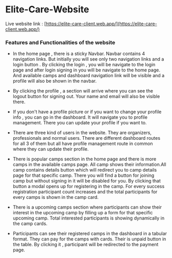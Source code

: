# Elite-Care-Website

Live website link : [https://elite-care-client.web.app/](https://elite-care-client.web.app/)

### Features and Functionalities of the website 

- In the home page , there is a sticky Navbar. Navbar contains 4 navigation links. But initially you will see only two navigation links and a login button . By clicking the login , you will be navigate to the login page and after login signing in you will be navigate to the home page. And available camps and dashboard navigation link will be visible and a profile will also be shown in the navbar.

- By clicking the profile , a section will arrive where you can see the logout button for signing out. Your name and email will also be visible there.

- If you don't have a profile picture or if you want to change your profile info , you can go in the dashboard. It will navigate you to profile management. There you can update your profile if you want to.

- There are three kind of users in the website. They are organizers, professionals and normal users. There are different dashboard routes for all 3 of them but all have profile management route in common where they can update their profile.

- There is popular camps section in the home page and there is more camps in the available camps page. All camp shows their information.All camp contains details button which will redirect you to camp details page for that specific camp. There you will find a button for joining camp but without signing in it will be disabled for you. By clicking that button a modal opens up for registering in the camp. For every success registration participant count increases and the total participants for every camps is shown in the camp card.

- There is a upcoming camps section where participants can show their interest in the upcoming camp by filling up a form for that specific upcoming camp. Total interested participants is showing dynamically in the camp cards.

- Participants can see their registered camps in the dashboard in a tabular format. They can pay for the camps with cards. Their is  unpaid button in the table. By clicking it , participant will be redirected to the payment page.


